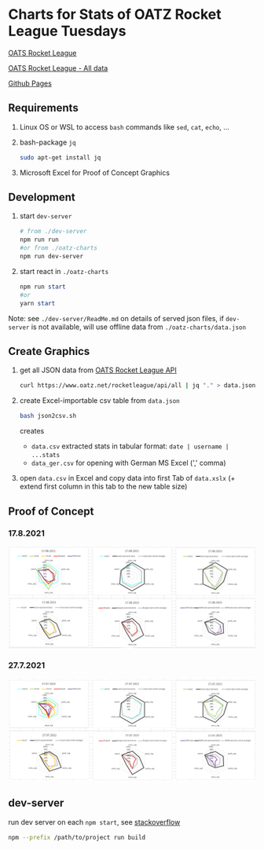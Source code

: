 # Charts for Stats of OATZ Rocket League Tuesdays

[OATS Rocket League](https://www.oatz.net/rocketleague)

[OATS Rocket League - All data](https://www.oatz.net/rocketleague/all)

[Github Pages](https://mjhalwa.github.io/oatzcharts/)

## Requirements

1. Linux OS or WSL to access `bash` commands like `sed`, `cat`, `echo`, ...
2. bash-package `jq`

    ``` bash
    sudo apt-get install jq
    ```

3. Microsoft Excel for Proof of Concept Graphics

## Development

1. start `dev-server`

    ``` ps1
    # from ./dev-server
    npm run run
    #or from ./oatz-charts
    npm run dev-server
    ```

2. start react in `./oatz-charts`

    ``` ps1
    npm run start
    #or
    yarn start
    ```

Note: see `./dev-server/ReadMe.md` on details of served json files, if `dev-server` is not available, will use offline data from `./oatz-charts/data.json`

## Create Graphics

1. get all JSON data from [OATS Rocket League API](https://www.oatz.net/rocketleague/api/all)

    ``` bash
    curl https://www.oatz.net/rocketleague/api/all | jq "." > data.json
    ```

2. create Excel-importable csv table from `data.json`

    ``` bash
    bash json2csv.sh
    ```

    creates
    - `data.csv` extracted stats in tabular format: `date | username | ...stats`
    - `data_ger.csv` for opening with German MS Excel (',' comma)

3. open `data.csv` in Excel and copy data into first Tab of `data.xslx` (+ extend first column in this tab to the new table size)

## Proof of Concept

### 17.8.2021

![Spider-Charts 17.8.2021](./img/spider-2021_08_17.png)

### 27.7.2021

![Spider-Charts 27.7.2021](./img/spider-2021_07_27.png)

## dev-server

run dev server on each `npm start`, see [stackoverflow](https://stackoverflow.com/questions/37078968/how-to-specify-the-path-of-package-json-to-npm)

``` bash
npm --prefix /path/to/project run build
```
